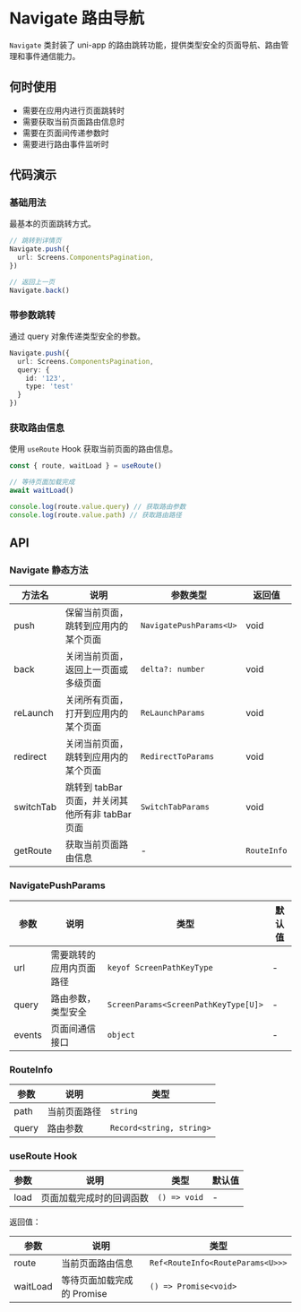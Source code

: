 # Navigate 路由导航

`Navigate` 类封装了 uni-app 的路由跳转功能，提供类型安全的页面导航、路由管理和事件通信能力。

## 何时使用

- 需要在应用内进行页面跳转时
- 需要获取当前页面路由信息时
- 需要在页面间传递参数时
- 需要进行路由事件监听时

## 代码演示

### 基础用法

最基本的页面跳转方式。

```typescript
// 跳转到详情页
Navigate.push({
  url: Screens.ComponentsPagination,
})

// 返回上一页
Navigate.back()
```

### 带参数跳转

通过 query 对象传递类型安全的参数。

```typescript
Navigate.push({
  url: Screens.ComponentsPagination,
  query: {
    id: '123',
    type: 'test'
  }
})
```

### 获取路由信息

使用 `useRoute` Hook 获取当前页面的路由信息。

```typescript
const { route, waitLoad } = useRoute()

// 等待页面加载完成
await waitLoad()

console.log(route.value.query) // 获取路由参数
console.log(route.value.path) // 获取路由路径
```
## API

### Navigate 静态方法

| 方法名 | 说明 | 参数类型 | 返回值 |
| --- | --- | --- | --- |
| push | 保留当前页面，跳转到应用内的某个页面 | `NavigatePushParams<U>` | void |
| back | 关闭当前页面，返回上一页面或多级页面 | `delta?: number` | void |
| reLaunch | 关闭所有页面，打开到应用内的某个页面 | `ReLaunchParams` | void |
| redirect | 关闭当前页面，跳转到应用内的某个页面 | `RedirectToParams` | void |
| switchTab | 跳转到 tabBar 页面，并关闭其他所有非 tabBar 页面 | `SwitchTabParams` | void |
| getRoute | 获取当前页面路由信息 | - | `RouteInfo` |

### NavigatePushParams

| 参数 | 说明 | 类型 | 默认值 |
| --- | --- | --- | --- |
| url | 需要跳转的应用内页面路径 | `keyof ScreenPathKeyType` | - |
| query | 路由参数，类型安全 | `ScreenParams<ScreenPathKeyType[U]>` | - |
| events | 页面间通信接口 | `object` | - |

### RouteInfo

| 参数 | 说明 | 类型 |
| --- | --- | --- |
| path | 当前页面路径 | `string` |
| query | 路由参数 | `Record<string, string>` |

### useRoute Hook

| 参数 | 说明 | 类型 | 默认值 |
| --- | --- | --- | --- |
| load | 页面加载完成时的回调函数 | `() => void` | - |

返回值：

| 参数 | 说明 | 类型 |
| --- | --- | --- |
| route | 当前页面路由信息 | `Ref<RouteInfo<RouteParams<U>>>` |
| waitLoad | 等待页面加载完成的 Promise | `() => Promise<void>` |
